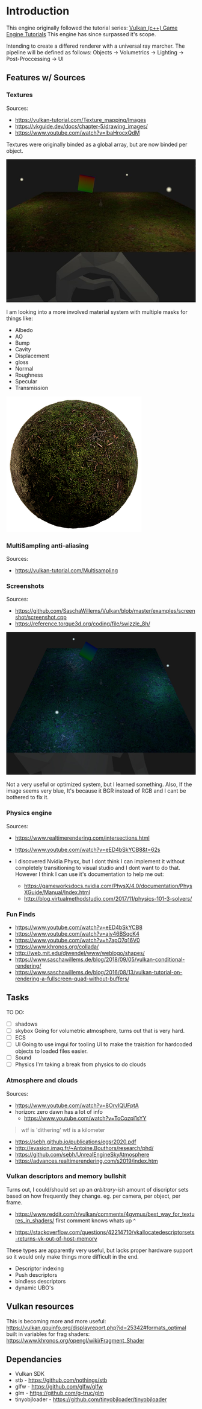 # Introduction

This engine originally followed the tutorial series:
[Vulkan (c++) Game Engine Tutorials](https://www.youtube.com/playlist?list=PL8327DO66nu9qYVKLDmdLW_84-yE4auCR)
This engine has since surpassed it's scope.

Intending to create a differed renderer with a universal ray marcher. The pipeline will be defined as follows:
Objects -> Volumetrics -> Lighting -> Post-Proccessing -> UI

## Features w/ Sources

### Textures

Sources:

- <https://vulkan-tutorial.com/Texture_mapping/Images>
- <https://vkguide.dev/docs/chapter-5/drawing_images/>
- <https://www.youtube.com/watch?v=lbaHrocxQdM>

Textures were originally binded as a global array, but are now binded per object.

![Textures Showcase](Images/ScreenShots/BindedTextures.JPG)

I am looking into a more involved material system with multiple masks for things like:

- Albedo
- AO
- Bump
- Cavity
- Displacement
- gloss
- Normal
- Roughness
- Specular
- Transmission

![Example goal for material system](Experimental/Mossy_Ground_xiboab2r/preview.png)

### MultiSampling anti-aliasing

Sources:

- <https://vulkan-tutorial.com/Multisampling>

### Screenshots

Sources:

- <https://github.com/SaschaWillems/Vulkan/blob/master/examples/screenshot/screenshot.cpp>
- <https://reference.torque3d.org/coding/file/swizzle_8h/>

![BGR Screenshot](Images\ScreenShots\didntcrashscreenshot.jpg)

Not a very useful or optimized system, but I learned something. Also, If the image seems very blue, It's because it BGR instead of RGB and I cant be bothered to fix it.

### Physics engine

Sources:

- <https://www.realtimerendering.com/intersections.html>
- <https://www.youtube.com/watch?v=eED4bSkYCB8&t=62s>

- I discovered Nvidia Physx, but I dont think I can implement it without completely transitioning to visual studio and I dont want to do that. However I think I can use it's documentation to help me out:

  - <https://gameworksdocs.nvidia.com/PhysX/4.0/documentation/PhysXGuide/Manual/Index.html>
  - <http://blog.virtualmethodstudio.com/2017/11/physics-101-3-solvers/>

### Fun Finds

- <https://www.youtube.com/watch?v=eED4bSkYCB8>
- <https://www.youtube.com/watch?v=ajv46BSqcK4>
- <https://www.youtube.com/watch?v=h7apO7q16V0>
- <https://www.khronos.org/collada/>
- <http://web.mit.edu/djwendel/www/weblogo/shapes/>
- <https://www.saschawillems.de/blog/2018/09/05/vulkan-conditional-rendering/>
- <https://www.saschawillems.de/blog/2016/08/13/vulkan-tutorial-on-rendering-a-fullscreen-quad-without-buffers/>

## Tasks

TO DO:

- [ ] shadows
- [ ] skybox
Going for volumetric atmosphere, turns out that is very hard.
- [ ] ECS
- [ ] UI
Going to use imgui for tooling UI to make the traisition for hardcoded objects to loaded files easier.
- [ ] Sound
- [ ] Physics
I'm taking a break from physics to do clouds

### Atmosphere and clouds

Sources:

- <https://www.youtube.com/watch?v=8OrvIQUFptA>
- horizon: zero dawn has a lot of info
  - <https://www.youtube.com/watch?v=ToCozpl1sYY>

> wtf is 'dithering'
> wtf is a kilometer

- <https://sebh.github.io/publications/egsr2020.pdf>
- <http://evasion.imag.fr/~Antoine.Bouthors/research/phd/>
- <https://github.com/sebh/UnrealEngineSkyAtmosphere>
- <https://advances.realtimerendering.com/s2019/index.htm>

### Vulkan descriptors and memory bullshit

Turns out, I could/should set up an *arbitrary-ish* amount of discriptor sets based on how frequently they change. eg. per camera, per object, per frame.

- <https://www.reddit.com/r/vulkan/comments/4gvmus/best_way_for_textures_in_shaders/>
  first comment knows whats up ^

- <https://stackoverflow.com/questions/42214710/vkallocatedescriptorsets-returns-vk-out-of-host-memory>

These types are apparently very useful, but lacks proper hardware support so it would only make things more difficult in the end.

- Descriptor indexing
- Push descriptors
- bindless descriptors
- dynamic UBO's

## Vulkan resources

This is becoming more and more useful:
<https://vulkan.gpuinfo.org/displayreport.php?id=25342#formats_optimal>
built in variables for frag shaders:
<https://www.khronos.org/opengl/wiki/Fragment_Shader>

## Dependancies

- Vulkan SDK
- stb - <https://github.com/nothings/stb>
- glfw - <https://github.com/glfw/glfw>
- glm - <https://github.com/g-truc/glm>
- tinyobjloader - <https://github.com/tinyobjloader/tinyobjloader>